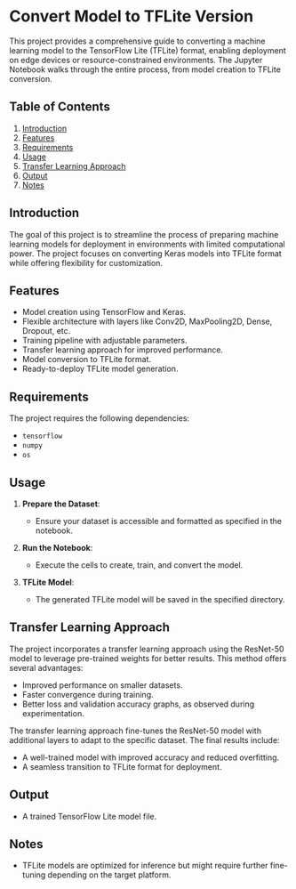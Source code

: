 # Convert Model to TFLite Version

This project provides a comprehensive guide to converting a machine learning model to the TensorFlow Lite (TFLite) format, enabling deployment on edge devices or resource-constrained environments. The Jupyter Notebook walks through the entire process, from model creation to TFLite conversion.

## Table of Contents

1. [Introduction](#introduction)
2. [Features](#features)
3. [Requirements](#requirements)
4. [Usage](#usage)
5. [Transfer Learning Approach](#transfer-learning-approach)
6. [Output](#output)
7. [Notes](#notes)

## Introduction
The goal of this project is to streamline the process of preparing machine learning models for deployment in environments with limited computational power. The project focuses on converting Keras models into TFLite format while offering flexibility for customization.

## Features
- Model creation using TensorFlow and Keras.
- Flexible architecture with layers like Conv2D, MaxPooling2D, Dense, Dropout, etc.
- Training pipeline with adjustable parameters.
- Transfer learning approach for improved performance.
- Model conversion to TFLite format.
- Ready-to-deploy TFLite model generation.

## Requirements
The project requires the following dependencies:

- `tensorflow`
- `numpy`
- `os`

## Usage

1. **Prepare the Dataset**:
   - Ensure your dataset is accessible and formatted as specified in the notebook.

2. **Run the Notebook**:
   - Execute the cells to create, train, and convert the model.

3. **TFLite Model**:
   - The generated TFLite model will be saved in the specified directory.

## Transfer Learning Approach

The project incorporates a transfer learning approach using the ResNet-50 model to leverage pre-trained weights for better results. This method offers several advantages:

- Improved performance on smaller datasets.
- Faster convergence during training.
- Better loss and validation accuracy graphs, as observed during experimentation.

The transfer learning approach fine-tunes the ResNet-50 model with additional layers to adapt to the specific dataset. The final results include:

- A well-trained model with improved accuracy and reduced overfitting.
- A seamless transition to TFLite format for deployment.

## Output
- A trained TensorFlow Lite model file.


## Notes
- TFLite models are optimized for inference but might require further fine-tuning depending on the target platform.

